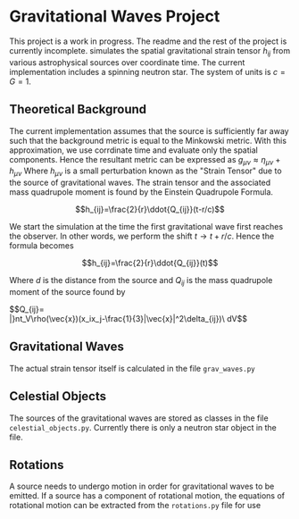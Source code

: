 # Gravitational Waves Project
This project is a work in progress. The readme and the rest of the project is currently incomplete. simulates the spatial gravitational strain tensor $h_{ij}$ from various astrophysical sources over coordinate time. The current implementation includes a spinning neutron star. The system of units is $c=G=1$.

## Theoretical Background
The current implementation assumes that the source is sufficiently far away such that the background metric is equal to the Minkowski metric. With this approximation, we use corrdinate time and evaluate only the spatial components. Hence the resultant metric can be expressed as $g_{\mu\nu}\approx \eta_{\mu\nu}+h_{\mu\nu}$ Where $h_{\mu\nu}$ is a small perturbation known as the "Strain Tensor" due to the source of gravitational waves. 
The strain tensor and the associated mass quadrupole moment is found by the Einstein Quadrupole Formula.

$$h_{ij}=\frac{2}{r}\ddot{Q_{ij}}(t-r/c)$$

We start the simulation at the time the first gravitational wave first reaches the observer. In other words, we perform the shift $t\to t+r/c$. Hence the formula becomes

$$h_{ij}=\frac{2}{r}\ddot{Q_{ij}}(t)$$

Where $d$ is the distance from the source and $Q_{ij}$ is the mass quadrupole moment of the source found by 

$$Q_{ij}=\
|}nt_V\rho(\vec{x})(x_ix_j-\frac{1}{3}|\vec{x}|^2\delta_{ij})\ dV$$


## Gravitational Waves
The actual strain tensor itself is calculated in the file `grav_waves.py`

## Celestial Objects
The sources of the gravitational waves are stored as classes in the file `celestial_objects.py`. Currently there is only a neutron star object in the file. 

## Rotations
A source needs to undergo motion in order for gravitational waves to be emitted. If a source has a component of rotational motion, the equations of rotational motion can be extracted from the `rotations.py` file for use

